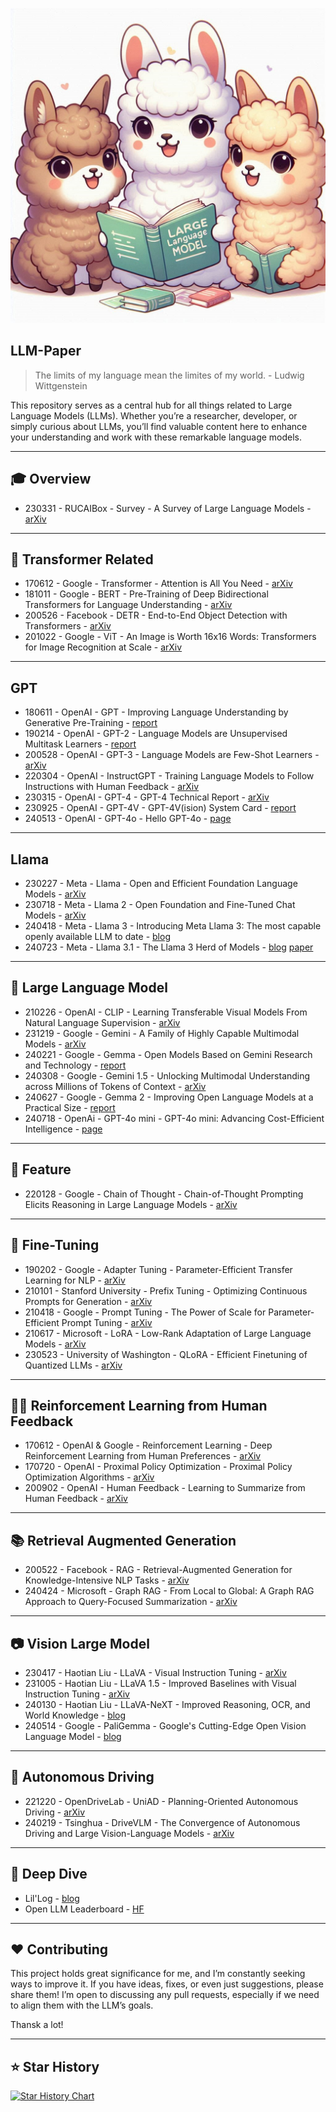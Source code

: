 <p align="center">
  <img src="https://github.com/Jingkou1012/LLM-Collection/blob/main/Title-Img.jpg">
</p>

## LLM-Paper

> The limits of my language mean the limites of my world. - Ludwig Wittgenstein

This repository serves as a central hub for all things related to Large Language Models (LLMs). Whether you’re a researcher, developer, or simply curious about LLMs, you’ll find valuable content here to enhance your understanding and work with these remarkable language models. 

---
## 🎓 Overview
- 230331 - RUCAIBox - Survey - A Survey of Large Language Models - [arXiv](https://arxiv.org/abs/2303.18223)
---
## 👑 Transformer Related
- 170612 - Google - Transformer - Attention is All You Need - [arXiv](https://arxiv.org/abs/1706.03762)
- 181011 - Google - BERT - Pre-Training of Deep Bidirectional Transformers for Language Understanding - [arXiv](https://arxiv.org/abs/1810.04805)
- 200526 - Facebook - DETR - End-to-End Object Detection with Transformers - [arXiv](https://arxiv.org/abs/2005.12872)
- 201022 - Google - ViT - An Image is Worth 16x16 Words: Transformers for Image Recognition at Scale - [arXiv](https://arxiv.org/abs/2010.11929)
---
## GPT
- 180611 - OpenAI - GPT -  Improving Language Understanding by Generative Pre-Training - [report](https://cdn.openai.com/research-covers/language-unsupervised/language_understanding_paper.pdf)
- 190214 - OpenAI - GPT-2 - Language Models are Unsupervised Multitask Learners - [report](https://cdn.openai.com/better-language-models/language_models_are_unsupervised_multitask_learners.pdf)
- 200528 - OpenAI - GPT-3 - Language Models are Few-Shot Learners - [arXiv](https://arxiv.org/abs/2005.14165)
- 220304 - OpenAI - InstructGPT - Training Language Models to Follow Instructions with Human Feedback - [arXiv](https://arxiv.org/abs/2203.02155)
- 230315 - OpenAI - GPT-4 - GPT-4 Technical Report - [arXiv](https://arxiv.org/abs/2303.08774)
- 230925 - OpenAI - GPT-4V - GPT-4V(ision) System Card - [report](https://cdn.openai.com/papers/GPTV_System_Card.pdf)
- 240513 - OpenAI - GPT-4o - Hello GPT-4o - [page](https://openai.com/index/hello-gpt-4o/)
---
## Llama
- 230227 - Meta - Llama - Open and Efficient Foundation Language Models - [arXiv](https://arxiv.org/abs/2302.13971)
- 230718 - Meta - Llama 2 - Open Foundation and Fine-Tuned Chat Models - [arXiv](https://arxiv.org/abs/2307.09288)
- 240418 - Meta - Llama 3 - Introducing Meta Llama 3: The most capable openly available LLM to date - [blog](https://ai.meta.com/blog/meta-llama-3/)
- 240723 - Meta - Llama 3.1 - The Llama 3 Herd of Models - [blog](https://ai.meta.com/blog/meta-llama-3-1/) [paper](https://scontent.fsin15-2.fna.fbcdn.net/v/t39.2365-6/452387774_1036916434819166_4173978747091533306_n.pdf?_nc_cat=104&ccb=1-7&_nc_sid=3c67a6&_nc_ohc=t6egZJ8QdI4Q7kNvgFtFzvs&_nc_ht=scontent.fsin15-2.fna&oh=00_AYB-GFK6fEfINdSp2aOXtidS6BdWj-eRNVdnni0UD70p3Q&oe=66A67B0D)
---
## 🧠 Large Language Model
- 210226 - OpenAI - CLIP - Learning Transferable Visual Models From Natural Language Supervision - [arXiv](https://arxiv.org/abs/2103.00020)
- 231219 - Google - Gemini - A Family of Highly Capable Multimodal Models - [arXiv](https://arxiv.org/abs/2312.11805)
- 240221 - Google - Gemma - Open Models Based on Gemini Research and Technology - [report](https://storage.googleapis.com/deepmind-media/gemma/gemma-report.pdf)
- 240308 - Google - Gemini 1.5 - Unlocking Multimodal Understanding across Millions of Tokens of Context - [arXiv](https://arxiv.org/abs/2403.05530)
- 240627 - Google - Gemma 2 - Improving Open Language Models at a Practical Size - [report](https://storage.googleapis.com/deepmind-media/gemma/gemma-2-report.pdf)
- 240718 - OpenAi - GPT-4o mini - GPT-4o mini: Advancing Cost-Efficient Intelligence - [page](https://openai.com/index/gpt-4o-mini-advancing-cost-efficient-intelligence/)
---
## 🎇 Feature
- 220128 - Google - Chain of Thought - Chain-of-Thought Prompting Elicits Reasoning in Large Language Models - [arXiv](https://arxiv.org/abs/2201.11903)
---
## 📏 Fine-Tuning
- 190202 - Google - Adapter Tuning - Parameter-Efficient Transfer Learning for NLP - [arXiv](https://arxiv.org/abs/1902.00751)
- 210101 - Stanford University - Prefix Tuning - Optimizing Continuous Prompts for Generation - [arXiv](https://arxiv.org/abs/2101.00190)
- 210418 - Google - Prompt Tuning - The Power of Scale for Parameter-Efficient Prompt Tuning - [arXiv](https://arxiv.org/abs/2104.08691)
- 210617 - Microsoft - LoRA - Low-Rank Adaptation of Large Language Models - [arXiv](https://arxiv.org/abs/2106.09685)
- 230523 - University of Washington - QLoRA - Efficient Finetuning of Quantized LLMs - [arXiv](https://arxiv.org/abs/2305.14314)
---
## 👨‍🏫 Reinforcement Learning from Human Feedback
- 170612 - OpenAI & Google - Reinforcement Learning - Deep Reinforcement Learning from Human Preferences - [arXiv](https://arxiv.org/abs/1706.03741)
- 170720 - OpenAI - Proximal Policy Optimization - Proximal Policy Optimization Algorithms - [arXiv](https://arxiv.org/abs/1707.06347)
- 200902 - OpenAI - Human Feedback - Learning to Summarize from Human Feedback - [arXiv](https://arxiv.org/abs/2009.01325)
---
## 📚 Retrieval Augmented Generation
- 200522 - Facebook - RAG - Retrieval-Augmented Generation for Knowledge-Intensive NLP Tasks - [arXiv](https://arxiv.org/abs/2005.11401)
- 240424 - Microsoft - Graph RAG - From Local to Global: A Graph RAG Approach to Query-Focused Summarization - [arXiv](https://arxiv.org/abs/2404.16130)
---
## 📷 Vision Large Model
- 230417 - Haotian Liu - LLaVA - Visual Instruction Tuning - [arXiv](https://arxiv.org/abs/2304.08485)
- 231005 - Haotian Liu - LLaVA 1.5 - Improved Baselines with Visual Instruction Tuning - [arXiv](https://arxiv.org/abs/2310.03744)
- 240130 - Haotian Liu - LLaVA-NeXT - Improved Reasoning, OCR, and World Knowledge - [blog](https://llava-vl.github.io/blog/2024-01-30-llava-next/)
- 240514 - Google - PaliGemma - Google's Cutting-Edge Open Vision Language Model - [blog](https://huggingface.co/blog/paligemma)
---
## 🚗 Autonomous Driving
- 221220 - OpenDriveLab - UniAD - Planning-Oriented Autonomous Driving - [arXiv](https://arxiv.org/abs/2212.10156)
- 240219 - Tsinghua - DriveVLM - The Convergence of Autonomous Driving and Large Vision-Language Models - [arXiv](https://arxiv.org/abs/2402.12289)
---
## 💭 Deep Dive
- Lil'Log - [blog](https://lilianweng.github.io/)
- Open LLM Leaderboard - [HF](https://huggingface.co/spaces/open-llm-leaderboard/open_llm_leaderboard)
---
## ♥️ Contributing

This project holds great significance for me, and I’m constantly seeking ways to improve it. If you have ideas, fixes, or even just suggestions, please share them! I’m open to discussing any pull requests, especially if we need to align them with the LLM’s goals.

Thansk a lot!

---
## ⭐ Star History
[![Star History Chart](https://api.star-history.com/svg?repos=Jingkou1012/LLM-Paper&type=Date)](https://star-history.com/#Jingkou1012/LLM-Paper&Date)
